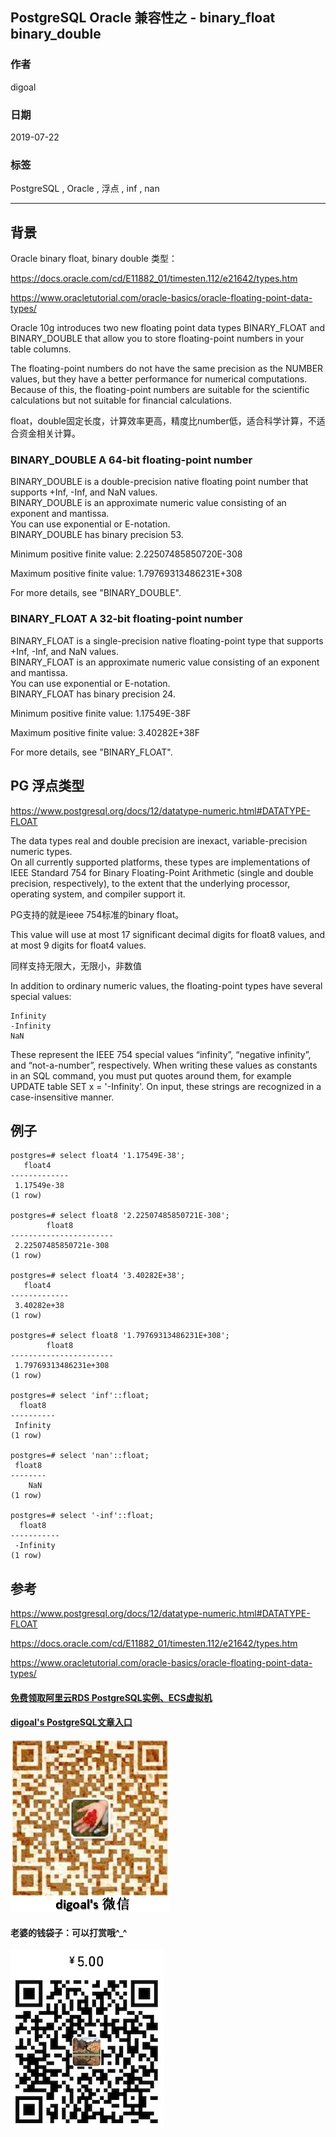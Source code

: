 ## PostgreSQL Oracle 兼容性之 - binary_float binary_double      
                                                                                                                                                        
### 作者                                                                                                                                                        
digoal                                                                                                                                                        
                                                                                                                                                        
### 日期                                                                                                                                                        
2019-07-22                                                                                                                                                         
                                                                                                                                                        
### 标签                                                                                                                                                        
PostgreSQL , Oracle , 浮点 , inf , nan      
                                                                       
----                                                                                                                                                  
                                                                                                                                                    
## 背景         
Oracle binary float, binary double 类型：  
  
https://docs.oracle.com/cd/E11882_01/timesten.112/e21642/types.htm  
  
https://www.oracletutorial.com/oracle-basics/oracle-floating-point-data-types/  
  
Oracle 10g introduces two new floating point data types BINARY_FLOAT and BINARY_DOUBLE that allow you to store floating-point numbers in your table columns.  
  
The floating-point numbers do not have the same precision as the NUMBER values, but they have a better performance for numerical computations.   
Because of this, the floating-point numbers are suitable for the scientific calculations but not suitable for financial calculations.  
  
float，double固定长度，计算效率更高，精度比number低，适合科学计算，不适合资金相关计算。  
  
### BINARY_DOUBLE A 64-bit floating-point number  
  
BINARY_DOUBLE is a double-precision native floating point number that supports +Inf, -Inf, and NaN values.   
BINARY_DOUBLE is an approximate numeric value consisting of an exponent and mantissa.   
You can use exponential or E-notation.   
BINARY_DOUBLE has binary precision 53.  
  
Minimum positive finite value: 2.22507485850720E-308  
  
Maximum positive finite value: 1.79769313486231E+308  
  
For more details, see "BINARY_DOUBLE".  
  
### BINARY_FLOAT A 32-bit floating-point number  
  
BINARY_FLOAT is a single-precision native floating-point type that supports +Inf, -Inf, and NaN values.   
BINARY_FLOAT is an approximate numeric value consisting of an exponent and mantissa.   
You can use exponential or E-notation.   
BINARY_FLOAT has binary precision 24.  
  
Minimum positive finite value: 1.17549E-38F  
  
Maximum positive finite value: 3.40282E+38F  
  
For more details, see "BINARY_FLOAT".  
  
## PG 浮点类型  
https://www.postgresql.org/docs/12/datatype-numeric.html#DATATYPE-FLOAT  
  
The data types real and double precision are inexact, variable-precision numeric types.   
On all currently supported platforms, these types are implementations of IEEE Standard 754 for Binary Floating-Point Arithmetic (single and double precision, respectively), to the extent that the underlying processor, operating system, and compiler support it.  
  
PG支持的就是ieee 754标准的binary float。  
  
This value will use at most 17 significant decimal digits for float8 values, and at most 9 digits for float4 values.  
  
同样支持无限大，无限小，非数值  
  
In addition to ordinary numeric values, the floating-point types have several special values:  
  
```  
Infinity  
-Infinity  
NaN  
```  
  
These represent the IEEE 754 special values “infinity”, “negative infinity”, and “not-a-number”, respectively. When writing these values as constants in an SQL command, you must put quotes around them, for example UPDATE table SET x = '-Infinity'. On input, these strings are recognized in a case-insensitive manner.  
  
## 例子  
  
```  
postgres=# select float4 '1.17549E-38';  
   float4      
-------------  
 1.17549e-38  
(1 row)  
  
postgres=# select float8 '2.22507485850721E-308';  
        float8           
-----------------------  
 2.22507485850721e-308  
(1 row)  
  
postgres=# select float4 '3.40282E+38';  
   float4      
-------------  
 3.40282e+38  
(1 row)  
  
postgres=# select float8 '1.79769313486231E+308';  
        float8           
-----------------------  
 1.79769313486231e+308  
(1 row)  
  
postgres=# select 'inf'::float;  
  float8    
----------  
 Infinity  
(1 row)  
  
postgres=# select 'nan'::float;  
 float8   
--------  
    NaN  
(1 row)  
  
postgres=# select '-inf'::float;  
  float8     
-----------  
 -Infinity  
(1 row)  
```  
  
## 参考  
https://www.postgresql.org/docs/12/datatype-numeric.html#DATATYPE-FLOAT  
  
https://docs.oracle.com/cd/E11882_01/timesten.112/e21642/types.htm  
  
https://www.oracletutorial.com/oracle-basics/oracle-floating-point-data-types/  
    
  
  
  
  
  
  
  
  
  
#### [免费领取阿里云RDS PostgreSQL实例、ECS虚拟机](https://free.aliyun.com/ "57258f76c37864c6e6d23383d05714ea")
  
  
#### [digoal's PostgreSQL文章入口](https://github.com/digoal/blog/blob/master/README.md "22709685feb7cab07d30f30387f0a9ae")
  
  
![digoal's weixin](../pic/digoal_weixin.jpg "f7ad92eeba24523fd47a6e1a0e691b59")
  
  
#### 老婆的钱袋子：可以打赏哦^_^  
![wife's weixin ds](../pic/wife_weixin_ds.jpg "acd5cce1a143ef1d6931b1956457bc9f")
  
